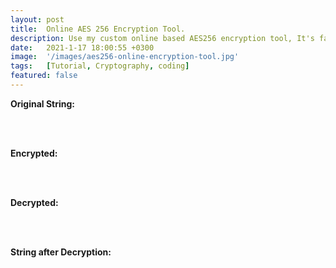 ```yaml
---
layout: post
title:  Online AES 256 Encryption Tool.
description: Use my custom online based AES256 encryption tool, It's fast and easy!
date:   2021-1-17 18:00:55 +0300
image:  '/images/aes256-online-encryption-tool.jpg'
tags:   [Tutorial, Cryptography, coding]
featured: false
---
```


<head>
<script type="text/javascript" src="https://cdnjs.cloudflare.com/ajax/libs/crypto-js/3.1.2/rollups/aes.js">

    var myString   = "blablabla Card game bla";
    var myPassword = "myPassword";

    var encrypted = CryptoJS.AES.encrypt(myString, myPassword);
    var decrypted = CryptoJS.AES.decrypt(encrypted, myPassword);
    document.getElementById("demo0").innerHTML = myString;
    document.getElementById("demo1").innerHTML = encrypted;
    document.getElementById("demo2").innerHTML = decrypted;
    document.getElementById("demo3").innerHTML = decrypted.toString(CryptoJS.enc.Utf8);
</script>
</head>


<html>

<strong><label>Original String:</label></strong>
<span id="demo0"></span>

  <br>
  <br>

<strong><label>Encrypted:</label></strong>
<span id="demo1"></span>

  <br>
  <br>

<strong><label>Decrypted:</label></strong>
<span id="demo2"></span>

  <br> 
  <br>

<strong><label>String after Decryption:</label></strong>
<span id="demo3"></span>


  <br/>
  <br/>


</html>
